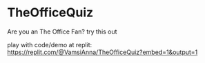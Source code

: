 # TheOfficeQuiz
Are you an The Office Fan? try this out

play with code/demo at replit: https://replit.com/@VamsiAnna/TheOfficeQuiz?embed=1&output=1
